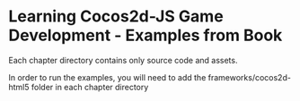 Learning Cocos2d-JS Game Development - Examples from Book
====

Each chapter directory contains only source code and assets.

In order to run the examples, you will need to add the frameworks/cocos2d-html5 folder in each chapter directory
